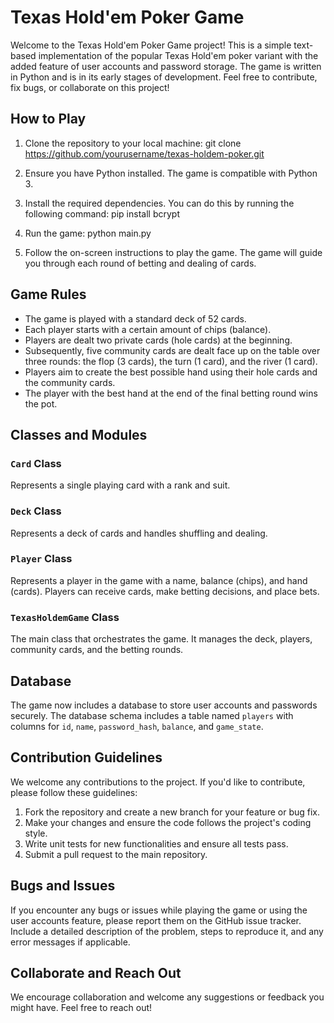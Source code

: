 # Texas Hold'em Poker Game

Welcome to the Texas Hold'em Poker Game project! This is a simple text-based implementation of the popular Texas Hold'em poker variant with the added feature of user accounts and password storage. The game is written in Python and is in its early stages of development. Feel free to contribute, fix bugs, or collaborate on this project!

## How to Play

1. Clone the repository to your local machine:
git clone https://github.com/yourusername/texas-holdem-poker.git


2. Ensure you have Python installed. The game is compatible with Python 3.

3. Install the required dependencies. You can do this by running the following command:
pip install bcrypt


4. Run the game:
python main.py

5. Follow the on-screen instructions to play the game. The game will guide you through each round of betting and dealing of cards.

## Game Rules

- The game is played with a standard deck of 52 cards.
- Each player starts with a certain amount of chips (balance).
- Players are dealt two private cards (hole cards) at the beginning.
- Subsequently, five community cards are dealt face up on the table over three rounds: the flop (3 cards), the turn (1 card), and the river (1 card).
- Players aim to create the best possible hand using their hole cards and the community cards.
- The player with the best hand at the end of the final betting round wins the pot.

## Classes and Modules

### `Card` Class

Represents a single playing card with a rank and suit.

### `Deck` Class

Represents a deck of cards and handles shuffling and dealing.

### `Player` Class

Represents a player in the game with a name, balance (chips), and hand (cards). Players can receive cards, make betting decisions, and place bets.

### `TexasHoldemGame` Class

The main class that orchestrates the game. It manages the deck, players, community cards, and the betting rounds.


## Database

The game now includes a database to store user accounts and passwords securely. The database schema includes a table named `players` with columns for `id`, `name`, `password_hash`, `balance`, and `game_state`.

## Contribution Guidelines

We welcome any contributions to the project. If you'd like to contribute, please follow these guidelines:

1. Fork the repository and create a new branch for your feature or bug fix.
2. Make your changes and ensure the code follows the project's coding style.
3. Write unit tests for new functionalities and ensure all tests pass.
4. Submit a pull request to the main repository.

## Bugs and Issues

If you encounter any bugs or issues while playing the game or using the user accounts feature, please report them on the GitHub issue tracker. Include a detailed description of the problem, steps to reproduce it, and any error messages if applicable.

## Collaborate and Reach Out

We encourage collaboration and welcome any suggestions or feedback you might have. Feel free to reach out!
